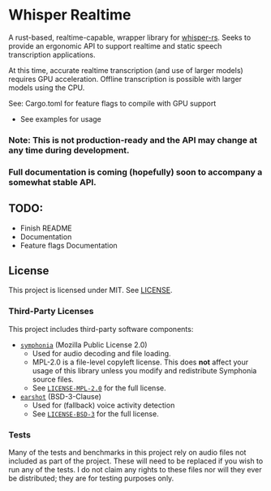 # Whisper Realtime

A rust-based, realtime-capable, wrapper library for [whisper-rs](https://github.com/tazz4843/whisper-rs).
Seeks to provide an ergonomic API to support realtime and static speech transcription applications.

At this time, accurate realtime transcription (and use of larger models) requires GPU acceleration.
Offline transcription is possible with larger models using the CPU.

See: Cargo.toml for feature flags to compile with GPU support

- See examples for usage

### Note: This is not production-ready and the API may change at any time during development.

### Full documentation is coming (hopefully) soon to accompany a somewhat stable API.

## TODO:

- Finish README
- Documentation
- Feature flags Documentation

## License

This project is licensed under MIT. See [LICENSE](./LICENSE-MIT).

### Third-Party Licenses

This project includes third-party software components:

- [`symphonia`](https://github.com/pdeljanov/symphonia) (Mozilla Public License 2.0)
    - Used for audio decoding and file loading.
    - MPL-2.0 is a file-level copyleft license. This does **not** affect your usage of this library unless you modify
      and redistribute Symphonia source files.
    - See [`LICENSE-MPL-2.0`](./LICENSE-MPL-2.0) for the full license.
- [`earshot`](https://github.com/pykeio/earshot) (BSD-3-Clause)
    - Used for (fallback) voice activity detection
    - See [`LICENSE-BSD-3`](./LICENSE-BSD-3) for the full license.

### Tests

Many of the tests and benchmarks in this project rely on audio files not included as part of the project.
These will need to be replaced if you wish to run any of the tests. I do not claim any rights to these files
nor will they ever be distributed; they are for testing purposes only.